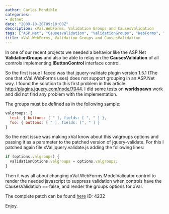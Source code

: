 ```yaml
---
author: Carlos Mendible
categories:
- dotnet
date: "2009-10-26T09:10:00Z"
description: xVal.WebForms, Validation Groups and CausesValidation
tags: ["ASP.Net", "CausesValidation", "ValidationGroups", "WebForms", "xVal"]
title: xVal.WebForms, Validation Groups and CausesValidation
---
```

In one of our recent projects we needed a behavior like the ASP.Net **ValidationGroups** and also be able to relay on the **CausesValidation** of all controls implementing **IButtonControl** interface control.

So the first issue I faced was that jquery-validate plugin version 1.5.1 (The one that xVal.WebForms uses) does not support grouping in an ASP.Net way. I found the solution to this first problem in this article: <http://plugins.jquery.com/node/7044>. I did some tests on **worldspawn** work and did not find any problem with the implementation.

The groups must be defined as in the following sample:

``` javascript
valgroups: {
  test: { buttons: [ " ], fields: [ ", " ] },
  foo: { buttons: [ " ], fields: [", " ] }
}
 ```

So the next issue was making xVal know about this valgroups options and passing it as a parameter to the patched version of jquery-validate. For this I patched again file xVal.jquery.validate.js adding the following lines:

``` javascript
if (options.valgroups) {
  validationOptions.valgroups = options.valgroups;
}
``` 

Then it was all about changing xVal.WebForms.ModelValidator control to render the needed javascript to suppress validation when controls have the CausesValidation == false, and render the groups options for xVal.

The complete patch can be found [here](http://xvalwebforms.codeplex.com/SourceControl/PatchList.aspx) ID: 4232

Enjoy.